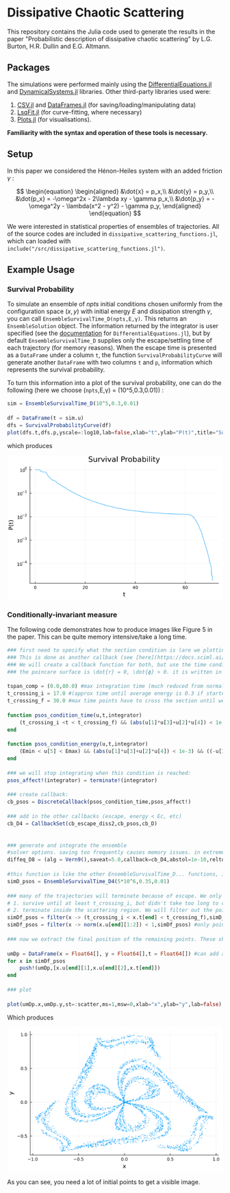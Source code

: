 # Dissipative Chaotic Scattering
This repository contains the Julia code used to generate the results in the paper "Probabilistic description of dissipative chaotic scattering" by L.G. Burton, H.R. Dullin and E.G. Altmann.

## Packages
The simulations were performed mainly using the  [DifferentialEquations.jl](https://github.com/SciML/DifferentialEquations.jl) and [DynamicalSystems.jl](https://juliadynamics.github.io/DynamicalSystems.jl/dev/) libraries. Other third-party libraries used were:

1. [CSV.jl](https://csv.juliadata.org/stable/) and [DataFrames.jl](https://dataframes.juliadata.org/stable/) (for saving/loading/manipulating data) 
2. [LsqFit.jl](https://github.com/JuliaNLSolvers/LsqFit.jl) (for curve-fitting, where necessary)
3. [Plots.jl](https://docs.juliaplots.org/stable/) (for visualisations).

**Familiarity with the syntax and operation of these tools is necessary.**

## Setup
In this paper we considered the Hénon-Heiles system with an added friction $\gamma$ : 

$$
\begin{equation}
\begin{aligned}
    &\dot{x} = p_x,\\
    &\dot{y} = p_y,\\
    &\dot{p_x} = -\omega^2x - 2\lambda xy - \gamma p_x,\\
    &\dot{p_y} = -\omega^2y - \lambda(x^2 - y^2) - \gamma p_y,
\end{aligned}
\end{equation}
$$

We were interested in statistical properties of ensembles of trajectories. All of the source codes are included in `dissipative_scattering_functions.jl`, which can loaded with `include("/src/dissipative_scattering_functions.jl")`. 


## Example Usage
### Survival Probability

To simulate an ensemble of $npts$ initial conditions chosen uniformly from the configuration space $(x,y)$ with initial energy $E$ and dissipation strength $\gamma$,
you can call `EnsembleSurvivalTime_D(npts,E,γ)`. This returns an `EnsembleSolution` object. 
The information returned by the integrator is user specified (see the [documentation](https://docs.sciml.ai/DiffEqDocs/stable/features/ensemble/) for `DifferentialEquations.jl`),
but by default `EnsembleSurvivalTime_D` supplies only the escape/settling time of each trajectory (for memory reasons). When the escape time is presented as a `DataFrame` under a column `t`, the function `SurvivalProbabilityCurve`
will generate another `DataFrame` with two columns `t` and `p`, information which represents the survival probability. 

To turn this information into a plot of the survival probability, one can do the following (here we choose (`npts`,E,γ) = (10^5,0.3,0.01)) :

```julia
sim = EnsembleSurvivalTime_D(10^5,0.3,0.01)

df = DataFrame(t = sim.u)
dfs = SurvivalProbabilityCurve(df)
plot(dfs.t,dfs.p,yscale=:log10,lab=false,xlab="t",ylab="P(t)",title="Survival Probability")

```
which produces 

![Survival Probability](Images/survprob.png)



### Conditionally-invariant measure 

The following code demonstrates how to produce images like Figure 5 in the paper. This can be quite memory intensive/take a long time.

```julia
### first need to specify what the section condition is (are we plotting after a certain time or when the energy is in some range)?
### This is done as another callback (see [here](https://docs.sciml.ai/DiffEqDocs/stable/features/callback_functions/))
### We will create a callback function for both, but use the time condition in this example (you could also combine them)
### the poincare surface is \dot{r} = 0, \dot{ϕ} > 0. it is written in cartesian coordinates in the function. the \dot{r} condition has a tolerance of 0.001.

tspan_comp = (0.0,80.0) #max integration time (much reduced from normal, here it is from 0 to approx where escape is not possible)
t_crossing_i = 17.0 #(approx time until average energy is 0.3 if started at 0.35)
t_crossing_f = 30.0 #max time points have to cross the section until we stop looking. if we wait too long, their energy will be very different from 0.3.

function psos_condition_time(u,t,integrator)
    (t_crossing_i <t < t_crossing_f) && (abs(u[1]*u[3]+u[2]*u[4]) < 1e-3) && ((-u[3]/u[2] > 0) || (u[4]/u[1]) > 0) 
end

function psos_condition_energy(u,t,integrator)
    (Emin < u[5] < Emax) && (abs(u[1]*u[3]+u[2]*u[4]) < 1e-3) && ((-u[3]/u[2] > 0) || (u[4]/u[1]) > 0) 
end

### we will stop integrating when this condition is reached:
psos_affect!(integrator) = terminate!(integrator)

### create callback:
cb_psos = DiscreteCallback(psos_condition_time,psos_affect!)

### add in the other callbacks (escape, energy < Ec, etc)
cb_D4 = CallbackSet(cb_escape_diss2,cb_psos,cb_D)


### generate and integrate the ensemble
#solver options. saving too frequently causes memory issues. in extreme cases only saving the endpoints (save_everystep=false) is probably fine. 
diffeq_D8 = (alg = Vern9(),saveat=5.0,callback=cb_D4,abstol=1e-10,reltol=1e-10,maxiters=1e10);

#this function is like the other EnsembleSurvivalTime_D... functions, it just uses the solver options above.
simD_psos = EnsembleSurvivalTime_D4(5*10^6,0.35,0.01) 

### many of the trajectories will terminate because of escape. We only want to see the ones that:
# 1. survive until at least t_crossing_i, but didn't take too long to cross.
# 2. terminate inside the scattering region. We will filter out the points that dont satisfy this
simDf_psos = filter(x -> (t_crossing_i < x.t[end] < t_crossing_f),simD_psos.u) #only long lived points (but not too long...)
simDf_psos = filter(x -> norm(x.u[end][1:2]) < 1,simDf_psos) #only points that didn't escape

### now we extract the final position of the remaining points. These should be where they crossed the section.

umDp = DataFrame(x = Float64[], y = Float64[],t = Float64[]) #can add another column to keep track of the energy at time of crossing
for x in simDf_psos
    push!(umDp,[x.u[end][1],x.u[end][2],x.t[end]])
end

### plot

plot(umDp.x,umDp.y,st=:scatter,ms=1,msw=0,xlab="x",ylab="y",lab=false)

```
Which produces

![spatial distribution](Images/spatial_distribution.png)

As you can see, you need a lot of initial points to get a visible image.

